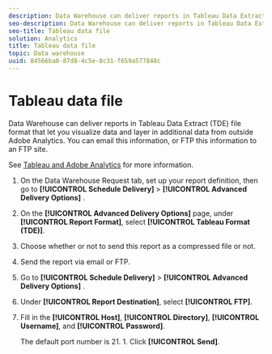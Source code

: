 ```yaml
---
description: Data Warehouse can deliver reports in Tableau Data Extract (TDE) file format that let you visualize data and layer in additional data from outside Adobe Analytics. You can email this information, or FTP this information to an FTP site.
seo-description: Data Warehouse can deliver reports in Tableau Data Extract (TDE) file format that let you visualize data and layer in additional data from outside Adobe Analytics. You can email this information, or FTP this information to an FTP site.
seo-title: Tableau data file
solution: Analytics
title: Tableau data file
topic: Data warehouse
uuid: 84566ba8-87d8-4c5e-8c31-f659a577848c
---
```


# Tableau data file

Data Warehouse can deliver reports in Tableau Data Extract (TDE) file format that let you visualize data and layer in additional data from outside Adobe Analytics. You can email this information, or FTP this information to an FTP site.

See [Tableau and Adobe Analytics](https://www.tableausoftware.com/about/blog/2014/3/tableau-and-adobe-analytics-digital-marketing-gets-even-more-awesome-29491) for more information. 

1. On the Data Warehouse Request tab, set up your report definition, then go to **[!UICONTROL Schedule Delivery]** > **[!UICONTROL Advanced Delivery Options]** .
1. On the **[!UICONTROL Advanced Delivery Options]** page, under **[!UICONTROL Report Format]**, select **[!UICONTROL Tableau Format (TDE)]**.
1. Choose whether or not to send this report as a compressed file or not.
1. Send the report via email or FTP.

1. Go to **[!UICONTROL Schedule Delivery]** > **[!UICONTROL Advanced Delivery Options]** .
1. Under **[!UICONTROL Report Destination]**, select **[!UICONTROL FTP]**.
1. Fill in the **[!UICONTROL Host]**, **[!UICONTROL Directory]**, **[!UICONTROL Username]**, and **[!UICONTROL Password]**.

   The default port number is 21. 1. Click **[!UICONTROL Send]**.
